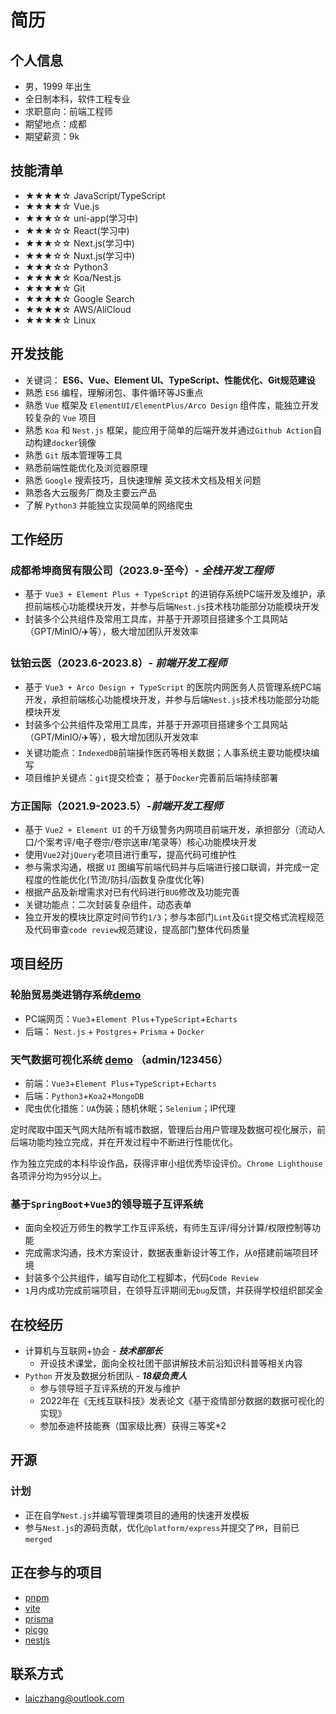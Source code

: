 # 简历

## 个人信息

- 男，1999 年出生
- 全日制本科，软件工程专业
- 求职意向：前端工程师
- 期望地点：成都
- 期望薪资：9k

## 技能清单

- ★★★★☆ JavaScript/TypeScript
- ★★★★☆ Vue.js
- ★★★☆☆ uni-app(学习中)
- ★★★☆☆ React(学习中)
- ★★★☆☆ Next.js(学习中)
- ★★★☆☆ Nuxt.js(学习中)
- ★★★☆☆ Python3
- ★★★★☆ Koa/Nest.js
- ★★★★☆ Git
- ★★★★☆ Google Search
- ★★★★☆ AWS/AliCloud
- ★★★★☆ Linux

## 开发技能

- 关键词： **ES6、Vue、Element UI、TypeScript、性能优化、Git规范建设**
- 熟悉 `ES6` 编程，理解闭包、事件循环等JS重点
- 熟悉 `Vue` 框架及 `ElementUI/ElementPlus/Arco Design` 组件库，能独立开发较复杂的 `Vue` 项目
- 熟悉 `Koa` 和 `Nest.js` 框架，能应用于简单的后端开发并通过`Github Action`自动构建`docker`镜像
- 熟悉 `Git` 版本管理等工具
- 熟悉前端性能优化及浏览器原理
- 熟悉 `Google` 搜索技巧，且快速理解 英文技术文档及相关问题
- 熟悉各大云服务厂商及主要云产品
- 了解 `Python3` 并能独立实现简单的网络爬虫

## 工作经历

### 成都希坤商贸有限公司（2023.9-至今）- ***全栈开发工程师***

- 基于 `Vue3 + Element Plus + TypeScript` 的进销存系统PC端开发及维护，承担前端核心功能模块开发，并参与后端`Nest.js`技术栈功能部分功能模块开发
- 封装多个公共组件及常用工具库，并基于开源项目搭建多个工具网站（GPT/MinIO/✈️等），极大增加团队开发效率

### 钛铂云医（2023.6-2023.8）- ***前端开发工程师***

- 基于 `Vue3 + Arco Design + TypeScript` 的医院内网医务人员管理系统PC端开发，承担前端核心功能模块开发，并参与后端`Nest.js`技术栈功能部分功能模块开发
- 封装多个公共组件及常用工具库，并基于开源项目搭建多个工具网站（GPT/MinIO/✈️等），极大增加团队开发效率
- 关键功能点：`IndexedDB`前端操作医药等相关数据；人事系统主要功能模块编写
- 项目维护关键点：`git`提交检查； 基于`Docker`完善前后端持续部署

### 方正国际（2021.9-2023.5）-***前端开发工程师***

- 基于 `Vue2 + Element UI` 的千万级警务内网项目前端开发，承担部分（流动人口/个案考评/电子卷宗/卷宗送审/笔录等）核心功能模块开发
- 使用`Vue2`对`jQuery`老项目进行重写，提高代码可维护性
- 参与需求沟通，根据 `UI` 图编写前端代码并与后端进行接口联调，并完成一定程度的性能优化(节流/防抖/函数复杂度优化等)
- 根据产品及新增需求对已有代码进行`BUG`修改及功能完善
- 关键功能点：二次封装复杂组件，动态表单
- 独立开发的模块比原定时间节约`1/3`；参与本部门`Lint`及`Git`提交格式流程规范及代码审查`code review`规范建设，提高部门整体代码质量

## 项目经历

### 轮胎贸易类进销存系统[demo](https://tire.laiczhang.com/)

- PC端网页：`Vue3`+`Element Plus`+`TypeScript`+`Echarts`
- 后端： `Nest.js` + `Postgres`+ `Prisma` + `Docker`

### 天气数据可视化系统 [demo](https://weather.zyha.cn/) （admin/123456）

- 前端：`Vue3`+`Element Plus`+`TypeScript`+`Echarts`
- 后端：`Python3`+`Koa2`+`MongoDB`
- 爬虫优化措施：`UA`伪装；随机休眠；`Selenium`；IP代理

定时爬取中国天气网大陆所有城市数据，管理后台用户管理及数据可视化展示，前后端功能均独立完成，并在开发过程中不断进行性能优化。

作为独立完成的本科毕设作品，获得评审小组优秀毕设评价。`Chrome Lighthouse`各项评分均为`95`分以上。

### 基于`SpringBoot`+`Vue3`的领导班子互评系统

- 面向全校近万师生的教学工作互评系统，有师生互评/得分计算/权限控制等功能
- 完成需求沟通，技术方案设计，数据表重新设计等工作，从`0`搭建前端项目环境
- 封装多个公共组件，编写自动化工程脚本，代码`Code Review`
- `1`月内成功完成前端项目，在领导互评期间无`bug`反馈，并获得学校组织部奖金

## 在校经历

- 计算机与互联网+协会 - ***技术部部长***
  - 开设技术课堂，面向全校社团干部讲解技术前沿知识科普等相关内容
- `Python` 开发及数据分析团队 - ***18级负责人***
  - 参与领导班子互评系统的开发与维护
  - 2022年在《无线互联科技》发表论文《基于疫情部分数据的数据可视化的实现》
  - 参加泰迪杯技能赛（国家级比赛）获得三等奖*2

## 开源

### 计划

- 正在自学`Nest.js`并编写管理类项目的通用的快速开发模板
- 参与`Nest.js`的源码贡献，优化`@platform/express`并提交了`PR`，目前已`merged`

## 正在参与的项目

- [pnpm](https://github.com/pnpm/pnpm)
- [vite](https://github.com/vitejs/vite)
- [prisma](https://github.com/prisma/prisma)
- [picgo](https://github.com/PicGo/PicGo-Core)
- [nestjs](https://github.com/nestjs/nest)

## 联系方式

- [laiczhang@outlook.com](mailto:laiczhang@outlook.com)
